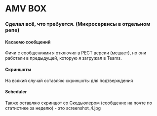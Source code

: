 # AMV BOX
### Сделал всё, что требуется. (Микросервисы в отдельном репе)

#### Касаемо сообщений
Фичи с сообщениями я отключил в РЕСТ версии (мешает), но они работали в предыдущей, которую я загружал в Teams.

#### Скриншоты
На всякий случай оставляю скриншоты для подтверждения

#### Scheduler
Также оставляю скриншот со Скедьюлером (сообщение на почте по статистике за неделю) - это screenshot_4.jpg
